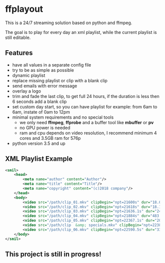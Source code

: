 **ffplayout**
================


This is a 24/7 streaming solution based on python and ffmpeg.

The goal is to play for every day an xml playlist, while the current playlist is still editable.


Features
-----

- have all values in a separate config file
- try to be as simple as possible
- dynamic playlist
- replace missing playlist or clip with a blank clip
- send emails with error message
- overlay a logo
- trim and fade the last clip, to get full 24 hours, if the duration is less then 6 seconds add a blank clip
- set custom day start, so you can have playlist for example: from 6am to 6am, instate of 0am to 12pm
- minimal system requirements and no special tools
    - we only need **ffmpeg**, **ffprobe** and a buffer tool like **mbuffer** or **pv**
    - no GPU power is needed
    - ram and cpu depends on video resolution, I recommend minimum 4 cores and 3.5GB ram for 576p
- python version 3.5 and up

XML Playlist Example
-----

```xml
<smil>
	<head>
		<meta name="author" content="Author"/>
		<meta name="title" content="Title"/>
		<meta name="copyright" content="(c)2018 company"/>
	</head>
	<body>
		<video src="/path/clip_01.mkv" clipBegin="npt=21600s" dur="18.000000s" in="0.00" out="18.000000s"/>
		<video src="/path/clip_02.mkv" clipBegin="npt=21618s" dur="18.111000s" in="0.00" out="18.111000s"/>
		<video src="/path/clip_03.mkv" clipBegin="npt=21636.1s" dur="247.896000s" in="0.00" out="247.896000s"/>
		<video src="/path/clip_04.mkv" clipBegin="npt=21884s" dur="483.114000s" in="0.00" out="483.114000s"/>
		<video src="/path/clip_05.mkv" clipBegin="npt=22367.1s" dur="20.108000s" in="0.00" out="20.108000s"/>
		<video src="/path/clip  &amp; specials.mkv" clipBegin="npt=22387.2s" dur="203.290000s" in="0.00" out="203.290000s"/>
		<video src="/path/clip_06.mkv" clipBegin="npt=22590.5s" dur="335.087000s" in="300.00" out="335.087000s"/>
	</body>
</smil>
```

This project is still in progress!
-----
